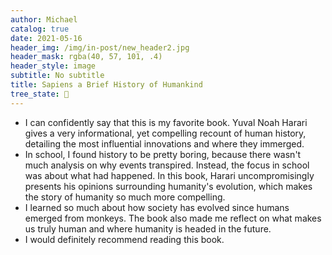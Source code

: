 ```yaml
---
author: Michael
catalog: true
date: 2021-05-16
header_img: /img/in-post/new_header2.jpg
header_mask: rgba(40, 57, 101, .4)
header_style: image
subtitle: No subtitle
title: Sapiens a Brief History of Humankind
tree_state: 🌱
---
```


- I can confidently say that this is my favorite book. Yuval Noah Harari gives a very informational, yet compelling recount of human history, detailing the most influential innovations and where they immerged.
- In school, I found history to be pretty boring, because there wasn't much analysis on why events transpired. Instead, the focus in school was about what had happened. In this book, Harari uncompromisingly presents his opinions surrounding humanity's evolution, which makes the story of humanity so much more compelling.
- I learned so much about how society has evolved since humans emerged from monkeys. The book also made me reflect on what makes us truly human and where humanity is headed in the future.
- I would definitely recommend reading this book.
